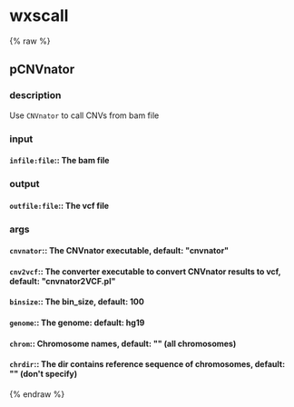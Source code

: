 # wxscall
<!-- toc -->
{% raw %}

## pCNVnator

### description
Use `CNVnator` to call CNVs from bam file

### input
#### `infile:file`::  The bam file   

### output
#### `outfile:file`:: The vcf file  

### args
#### `cnvnator`::      The CNVnator executable, default: "cnvnator"  
#### `cnv2vcf`::  The converter executable to convert CNVnator results to vcf, default: "cnvnator2VCF.pl"  
#### `binsize`::  The bin_size, default: 100  
#### `genome`::   The genome: default: hg19  
#### `chrom`::    Chromosome names, default: "" (all chromosomes)  
#### `chrdir`::   The dir contains reference sequence of chromosomes, default: "" (don't specify)  

{% endraw %}
